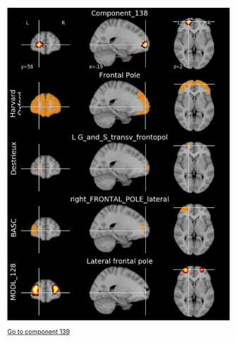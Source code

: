 


![138](preliminary/138.jpg "Component 138")

[Go to component 139](https://parietal-inria.github.io/MODL_atlas/1024/139 "Component 139")